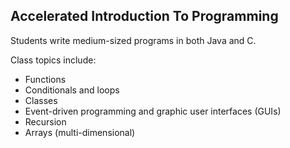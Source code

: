 ## Accelerated Introduction To Programming

Students write medium-sized programs in both Java and C.

Class topics include: 
* Functions 
* Conditionals and loops
* Classes 
* Event-driven programming and graphic user interfaces (GUIs)
* Recursion 
* Arrays (multi-dimensional)
